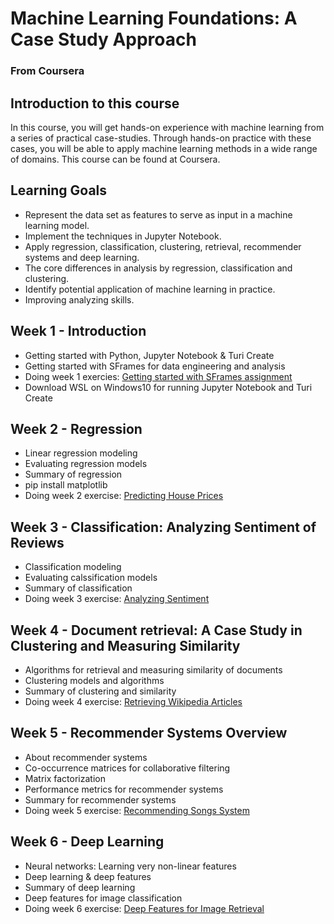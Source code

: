 # Machine Learning Foundations: A Case Study Approach
### From Coursera

## Introduction to this course
In this course, you will get hands-on experience with machine learning from a series of practical case-studies. Through hands-on practice with these cases, you will be able to apply machine learning methods in a wide range of domains. This course can be found at Coursera.

## Learning Goals
- Represent the data set as features to serve as input in a machine learning model.
- Implement the techniques in Jupyter Notebook.
- Apply regression, classification, clustering, retrieval, recommender systems and deep learning.
- The core differences in analysis by regression, classification and clustering.
- Identify potential application of machine learning in practice.
- Improving analyzing skills.

## Week 1 - Introduction
- Getting started with Python, Jupyter Notebook & Turi Create
- Getting started with SFrames for data engineering and analysis
- Doing week 1 exercies: [Getting started with SFrames assignment](https://github.com/sealigu/-Machine_Learning-Foundations_A_Case_Study_Approach/blob/master/Exercise/Week1/week1_SFrames.ipynb)
- Download WSL on Windows10 for running Jupyter Notebook and Turi Create

## Week 2 - Regression
- Linear regression modeling
- Evaluating regression models
- Summary of regression
- pip install matplotlib
- Doing week 2 exercise: [Predicting House Prices](https://github.com/sealigu/-Machine_Learning-Foundations_A_Case_Study_Approach/blob/master/Exercise/Week2/Predicting_house_prices.ipynb)

## Week 3 - Classification: Analyzing Sentiment of Reviews
- Classification modeling
- Evaluating calssification models
- Summary of classification
- Doing week 3 exercise: [Analyzing Sentiment](https://github.com/sealigu/-Machine_Learning-Foundations_A_Case_Study_Approach/blob/master/Exercise/Week3/week3_classifier.ipynb)

## Week 4 - Document retrieval: A Case Study in Clustering and Measuring Similarity
- Algorithms for retrieval and measuring similarity of documents
- Clustering models and algorithms
- Summary of clustering and similarity
- Doing week 4 exercise: [Retrieving Wikipedia Articles](https://github.com/sealigu/-Machine_Learning-Foundations_A_Case_Study_Approach/blob/master/Exercise/Week4/Retrieving_Wikipedia-Articles.ipynb)

## Week 5 - Recommender Systems Overview
- About recommender systems
- Co-occurrence matrices for collaborative filtering
- Matrix factorization
- Performance metrics for recommender systems
- Summary for recommender systems
- Doing week 5 exercise: [Recommending Songs System](https://github.com/sealigu/-Machine_Learning-Foundations_A_Case_Study_Approach/blob/master/Exercise/Week5/Recommending%20Songs.ipynb)

## Week 6 - Deep Learning
- Neural networks: Learning very non-linear features
- Deep learning & deep features
- Summary of deep learning
- Deep features for image classification
- Doing week 6 exercise: [Deep Features for Image Retrieval]()
